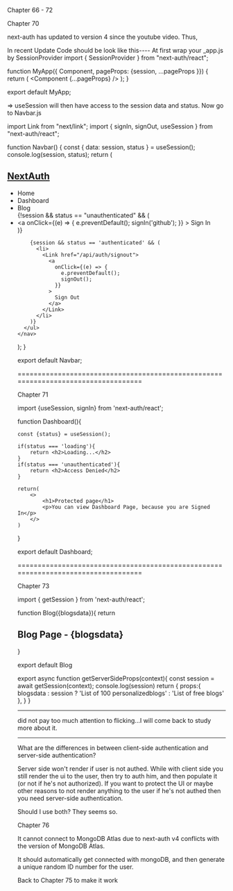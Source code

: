 Chapter 66 - 72

Chapter 70

next-auth has updated to version 4 since the youtube video. Thus,

In recent Update Code should be look like this----
At first wrap your _app.js by SessionProvider
import { SessionProvider } from "next-auth/react";

function MyApp({ Component, pageProps: {session, ...pageProps }}) {
  return (
    <SessionProvider session={session}>
      <Navbar />
      <Component {...pageProps} />
    </SessionProvider>
  );
}

export default MyApp;

=> useSession will then have access to the session data and status. Now go to Navbar.js

import Link from "next/link";
import { signIn, signOut, useSession } from "next-auth/react";

function Navbar() {
  const { data: session, status } = useSession();
  console.log(session, status);
  return (
    <nav className="header">
      <h1 className="logo">
        <a href="#">NextAuth</a>
      </h1>
      <ul className="main-nav">
        <li>
          <Link href="/">
            <a>Home</a>
          </Link>
        </li>
        <li>
          <Link href="/dashboard">
            <a>Dashboard</a>
          </Link>
        </li>
        <li>
          <Link href="/blog">
            <a>Blog</a>
          </Link>
        </li>
        {!session && status == "unauthenticated" && (
          <li>
            <Link href="/api/auth/signin">
              <a
                onClick={(e) => {
                  e.preventDefault();
                  signIn('github');
                }}
              >
                Sign In
              </a>
            </Link>
          </li>
        )}

        {session && status == 'authenticated' && (
          <li>
            <Link href="/api/auth/signout">
              <a
                onClick={(e) => {
                  e.preventDefault();
                  signOut();
                }}
              >
                Sign Out
              </a>
            </Link>
          </li>
        )}
      </ul>
    </nav>
  );
}

export default Navbar;

==================================================================================

Chapter 71

import {useSession, signIn} from 'next-auth/react';


function Dashboard(){
    
    const {status} = useSession();
    
    if(status === 'loading'){
        return <h2>Loading...</h2>
    }
    if(status === 'unauthenticated'){
        return <h2>Access Denied</h2>
    }

    return(
        <>
            <h1>Protected page</h1>
            <p>You can view Dashboard Page, because you are Signed In</p>
        </>
    )
}

export default Dashboard;

==================================================================================

Chapter 73

import { getSession } from 'next-auth/react';

function Blog({blogsdata}){
    return <h1>Blog Page - {blogsdata}</h1>
}

export default Blog


export async function getServerSideProps(context){
    const session = await getSession(context);
    console.log(session)
    return {
        props:{
            blogsdata : session  ? 'List of 100 personalizedblogs' : 'List of free blogs'
        },
    }
}

---------------------------------------

did not pay too much attention to flicking...I will come back to study more about it.

---------------------------------------

What are the differences in between client-side authentication and server-side authentication?

Server side won't render if user is not authed. While with client side you still render the ui to the user,  then try to auth him, and then populate it (or not if he's not authorized). If you want to protect the UI or maybe other reasons to not render anything to the user if he's not authed then you need server-side authentication.

Should I use both? They seems so.

Chapter 76

It cannot connect to MongoDB Atlas due to next-auth v4 conflicts with the version of MongoDB Atlas.

It should automatically get connected with mongoDB, and then generate a unique random ID number for the user.

Back to Chapter 75 to make it work